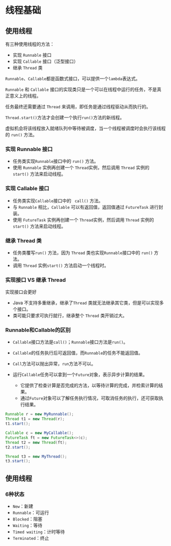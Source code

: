 # 线程基础

## 使用线程

有三种使用线程的方法：

- 实现 `Runnable` 接口
- 实现 `Callable` 接口（泛型接口）
- 继承 `Thread` 类

`Runnable`、`Callable`都是函数式接口，可以提供一个`lambda`表达式。

`Runnable` 和 `Callable` 接口的实现类只是一个可以在线程中运行的任务，不是真正意义上的线程。

任务最终还需要通过 `Thread` 来调用，即任务是通过线程驱动从而执行的。

`Thread.start()`方法才会创建一个执行`run()`方法的新线程。

虚拟机会将该线程放入就绪队列中等待被调度，当一个线程被调度时会执行该线程的 `run()` 方法。

### 实现 Runnable 接口

- 任务类实现`Runnable`接口中的 `run()` 方法。
- 使用 `Runnable` 实例再创建一个 `Thread`实例，然后调用 `Thread` 实例的 `start()` 方法来启动线程。

### 实现 Callable 接口

- 任务类实现`Callable`接口中的 ` call()` 方法。
- 与 `Runnable` 相比，`Callable` 可以有返回值，返回值通过 `FutureTask` 进行封装。
- 使用 `FutureTask` 实例再创建一个 `Thread`实例，然后调用 `Thread` 实例的 `start()` 方法来启动线程。

### 继承 Thread 类

- 任务类覆写`run()` 方法，因为 `Thread`  类也实现`Runnable`接口中的 `run()` 方法。
- 调用  `Thread` 实例`start()` 方法启动一个线程时。

### 实现接口 VS 继承 Thread

实现接口会更好

- Java 不支持多重继承，继承了`Thread` 类就无法继承其它类，但是可以实现多个接口。
- 类可能只要求可执行就行，继承整个 `Thread` 类开销过大。

### Runnable和Callable的区别

- `Callable`接口方法是`call()`；`Runnable`接口方法是`run()`。
- `Callable`的任务执行后可返回值，而`Runnable`的任务不能返回值。
- `Call`方法可以抛出异常，`run`方法不可以。

- 运行`Callable`任务可以拿到一个`Future`对象，表示异步计算的结果。
  - 它提供了检查计算是否完成的方法，以等待计算的完成，并检索计算的结果。
  - 通过`Future`对象可以了解任务执行情况，可取消任务的执行，还可获取执行结果。

```java
Runnable r = new MyRunnable();
Thread t1 = new Thread(r);
t1.start();

Callable c = new MyCallable();
FutureTask ft = new FutureTask<>(c);
Thread t2 = new Thread(ft);
t2.start();

Thread t3 = new MyThread();
t3.start();
```

## 使用线程

### 6种状态

- `New`：新建
- `Runnable`：可运行
- `Blocked`：阻塞
- `Waiting`：等待
- `Timed waiting`：计时等待
- `Terminated`：终止